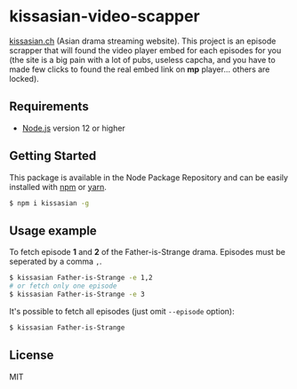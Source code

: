 # kissasian-video-scapper
[kissasian.ch](https://kissasian.sh/) (Asian drama streaming website). This project is an episode scrapper that will found the video player embed for each episodes for you (the site is a big pain with a lot of pubs, useless capcha, and you have to made few clicks to found the real embed link on **mp** player... others are locked).

## Requirements
- [Node.js](https://nodejs.org/en/) version 12 or higher

## Getting Started

This package is available in the Node Package Repository and can be easily installed with [npm](https://docs.npmjs.com/getting-started/what-is-npm) or [yarn](https://yarnpkg.com).

```bash
$ npm i kissasian -g
```

## Usage example

To fetch episode **1** and **2** of the Father-is-Strange drama. Episodes must be seperated by a comma `,`.
```bash
$ kissasian Father-is-Strange -e 1,2
# or fetch only one episode
$ kissasian Father-is-Strange -e 3
```

It's possible to fetch all episodes (just omit `--episode` option):
```bash
$ kissasian Father-is-Strange
```

## License
MIT
